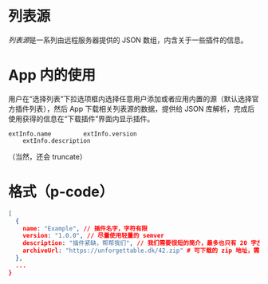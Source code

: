 # 列表源
*列表源*是一系列由远程服务器提供的 JSON 数组，内含关于一些插件的信息。
# App 内的使用
用户在“选择列表”下拉选项框内选择任意用户添加或者应用内置的源（默认选择官方插件列表），然后 App 下载相关列表源的数据，提供给 JSON 库解析，完成后使用获得的信息在“下载插件”界面内显示插件。
```
extInfo.name         extInfo.version
    extInfo.description
```
（当然，还会 truncate）
# 格式（p-code）
```json
[
  {
    name: "Example", // 插件名字，字符有限
    version: "1.0.0", // 尽量使用轻量的 semver
    description: "插件紧缺，帮帮我们", // 我们需要很短的简介，最多也只有 20 字左右
    archiveUrl: "https://unforgettable.dk/42.zip" # 可下载的 zip 地址，需要符合 Example Extension 的格式。千万不要用这个示例地址。
  },
  ...
}
```
